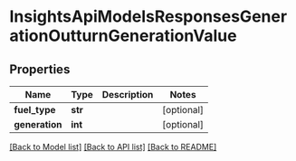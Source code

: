 # InsightsApiModelsResponsesGenerationOutturnGenerationValue

## Properties
Name | Type | Description | Notes
------------ | ------------- | ------------- | -------------
**fuel_type** | **str** |  | [optional] 
**generation** | **int** |  | [optional] 

[[Back to Model list]](../README.md#documentation-for-models) [[Back to API list]](../README.md#documentation-for-api-endpoints) [[Back to README]](../README.md)

